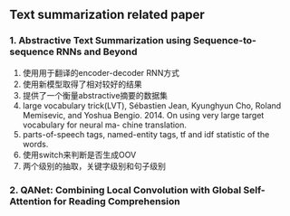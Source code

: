 ## Text summarization related paper

### 1. Abstractive Text Summarization using Sequence-to-sequence RNNs and Beyond
1. 使用用于翻译的encoder-decoder RNN方式
2. 使用新模型取得了相对较好的结果
3. 提供了一个衡量abstractive摘要的数据集
4. large vocabulary trick(LVT), Sébastien Jean, Kyunghyun Cho, Roland Memisevic, and Yoshua Bengio. 2014. On using very large target vocabulary for neural ma- chine translation. 
5. parts-of-speech tags, named-entity tags, tf and idf statistic of the words.
6. 使用switch来判断是否生成OOV
7. 两个级别的抽取，关键字级别和句子级别

### 2. QANet: Combining Local Convolution with Global Self-Attention for Reading Comprehension
